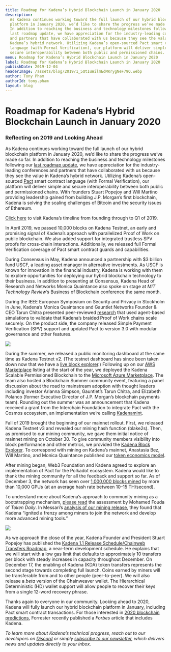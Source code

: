 ```yaml
---
title: Roadmap for Kadena’s Hybrid Blockchain Launch in January 2020
description:
  As Kadena continues working toward the full launch of our hybrid blockchain
  platform in January 2020, we’d like to share the progress we’ve made so far.
  In addition to reaching the business and technology milestones following our
  last roadmap update, we have appreciation for the industry-leading conferences
  and partners that have collaborated with us because they see the value in
  Kadena’s hybrid network. Utilizing Kadena’s open-sourced Pact smart contract
  language (with Formal Verification), our platform will deliver simple and
  secure interoperability between both public and permissioned chains.
menu: Roadmap for Kadena’s Hybrid Blockchain Launch in January 2020
label: Roadmap for Kadena’s Hybrid Blockchain Launch in January 2020
publishDate: 2019-12-04
headerImage: /assets/blog/2019/1_5QtIuWilmEdMKrygNeF79Q.webp
author: Tony Pham
authorId: tony.pham
layout: blog
---
```


# Roadmap for Kadena’s Hybrid Blockchain Launch in January 2020

### Reflecting on 2019 and Looking Ahead

As Kadena continues working toward the full launch of our hybrid blockchain
platform in January 2020, we’d like to share the progress we’ve made so far. In
addition to reaching the business and technology milestones following our
[last roadmap update](/docs/blogchain/2019/kadenas-roadmap-to-a-hybrid-blockchain-platform-2019-03-14),
we have appreciation for the industry-leading conferences and partners that have
collaborated with us because they see the value in Kadena’s hybrid network.
Utilizing Kadena’s open-sourced [Pact](https://pact.kadena.io) smart contract
language (with Formal Verification), our platform will deliver simple and secure
interoperability between both public and permissioned chains. With founders
Stuart Popejoy and Will Martino providing leadership gained from building J.P.
Morgan’s first blockchain, Kadena is solving the scaling challenges of Bitcoin
and the security issues of Ethereum.

[Click here](/docs/blogchain/2019/kadenas-roadmap-to-a-hybrid-blockchain-platform-2019-03-14)
to visit Kadena’s timeline from founding through to Q1 of 2019.

In April 2019, we passed 10,000 blocks on Kadena Testnet, an early and promising
signal of Kadena’s approach with parallelized Proof of Work on public
blockchain. We also added support for integrated trustless SPV proofs for
cross-chain interactions. Additionally, we released full Formal Verification
coverage of Pact smart contract guards and capabilities.

During Consensus in May, Kadena announced a partnership with $3 billion fund
USCF, a leading asset manager in alternative investments. As USCF is known for
innovation in the financial industry, Kadena is working with them to explore
opportunities for deploying our hybrid blockchain technology to their business.
In addition to presenting at Consensus, Kadena Head of Research and Networks
Monica Quaintance also spoke on stage at _MIT Technology Review_’s Business of
Blockchain conference the same month.

During the IEEE European Symposium on Security and Privacy in Stockholm in June,
Kadena’s Monica Quaintance and Gauntlet Networks Founder & CEO Tarun Chitra
presented peer-reviewed
[research](https://www.forbes.com/sites/darrynpollock/2019/04/29/high-frequency-trading-researcher-publishes-findings-on-jpmorgan-blockchain-spin-off/#44f7453f2915)
that used agent-based simulations to validate that Kadena’s braided Proof of
Work chains scale securely. On the product side, the company released Simple
Payment Verification (SPV) support and updated Pact to version 3.0 with modular
governance and other features.

![](/assets/blog/2019/1_wfE_quseTu5kg7RQQtSHzQ.webp)

During the summer, we released a public monitoring dashboard at the same time as
Kadena Testnet v2. (The testnet dashboard has since been taken down now that we
have a [live block explorer](https://explorer.chainweb.com/mainnet).) Following
up on our
[AWS Marketplace](https://aws.amazon.com/marketplace/pp/B07MKMKP4F?qid=1574899622437&sr=0-1&ref_=srh_res_product_title)
listing at the start of the year, we deployed the Kadena Scalable Permissioned
Blockchain to the
[Microsoft Azure Marketplace](https://azuremarketplace.microsoft.com/en-us/marketplace/apps/kadenallc.scalablebft).
The team also hosted a Blockchain Summer community event, featuring a panel
discussion about the road to mainstream adoption with thought leaders including
investor Arianna Simpson, Gauntlet’s Tarun Chitra, and Elizabeth Polanco (former
Executive Director of J.P. Morgan’s blockchain payments team). Rounding out the
summer was an announcement that Kadena received a grant from the Interchain
Foundation to integrate Pact with the Cosmos ecosystem, an implementation we’re
calling
[Kadenamint](/docs/blogchain/2019/introducing-kadenamint-and-chainweb-testnet-v2-2019-08-06).

Fall of 2019 brought the beginning of our mainnet rollout. First, we released
Kadena Testnet v3 and revealed our mining hash function (blake2s). Then, as
promised to our mining community, we gave them initial notice of mainnet mining
on October 30. To give community members visibility into block performance and
other metrics, we provided the
[Kadena Block Explorer](https://explorer.chainweb.com/mainnet). To correspond
with mining on Kadena’s mainnet, Anastasia Bez, Will Martino, and Monica
Quaintance published our
[token economics model](/docs/blogchain/2019/the-kadena-token-economic-model-2019-10-30).

After mining began, Web3 Foundation and Kadena agreed to explore an
implementation of Pact for the Polkadot ecosystem. Kadena would like to thank
the mining community for all the feedback and support so far. As of December 3,
the network has seen over
[1,000,000 blocks mined](https://explorer.chainweb.com/mainnet) by more than
10,000 GPUs (at an average hash rate between 10–15 TH/second).

To understand more about Kadena’s approach to community mining as a
bootstrapping mechanism,
[please read](https://medium.com/tokendaily/a-look-at-the-kadena-network-launch-c956ea30e07a)
the assessment by Mohamed Fouda of _Token Daily_. In Messari’s
[analysis of our mining release](https://messari.io/article/new-asset-launches-breaking-down-the-launch-strategies-of-kadena-vs-nervos-network),
they found that Kadena “ignited a frenzy among miners to join the network and
develop more advanced mining tools.”

![](/assets/blog/2019/1_Jc_B0lNInkVYLWQGBjEwuQ.webp)

As we approach the close of the year, Kadena Founder and President Stuart
Popejoy has published the
[Kadena 1.1 Release Schedule/Chainweb Transfers Roadmap](/docs/blogchain/2019/kadena-1-1-release-schedule-chainweb-transfers-roadmap-2019-11-25),
a near-term development schedule. He explains that we will start with a low gas
limit that defaults to approximately 10 transfers per block with steady
increases in capacity throughout December. On December 17, the enabling of
Kadena (KDA) token transfers represents the second stage towards completing full
launch. Coins earned by miners will be transferable from and to other people
(peer-to-peer). We will also release a _beta_ version of the Chainweaver wallet.
The Hierarchical Deterministic (HD) wallet support will allow people to recover
their keys from a single 12-word recovery phrase.

Thanks again to everyone in our community. Looking ahead to 2020, Kadena will
fully launch our hybrid blockchain platform in January, including Pact smart
contract transactions. For those interested in
[2020 blockchain predictions](https://www.forbes.com/sites/forrester/2019/11/22/predictions-2020-distributed-ledger-technology-moves-beyond-proof-of-concept/#42ad29432606),
Forrester recently published a _Forbes_ article that includes Kadena.

_To learn more about Kadena’s technical progress, reach out to our developers on
[Discord](https://discordapp.com/invite/bsUcWmX) or simply
[subscribe to our newsletter](http://eepurl.com/dk-Sbz), which delivers news and
updates directly to your inbox._

